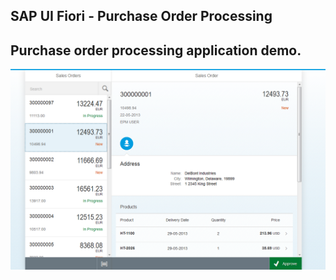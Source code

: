 SAP UI Fiori - Purchase Order Processing
----------------------------------------

## Purchase order processing application demo.

![SAP UI5 Purchase Order App](/screen.PNG)